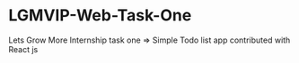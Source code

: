 # LGMVIP-Web-Task-One
Lets Grow More Internship task one => Simple Todo list app contributed with React js 
